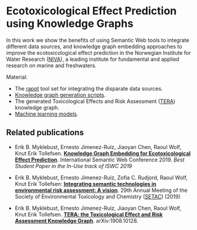 # Ecotoxicological Effect Prediction using Knowledge Graphs

In this work we show the benefits of using Semantic Web tools to integrate different data sources, and knowledge graph embedding
approaches to improve the ecotoxicological effect prediction in the Norwegian Institute for Water Research ([NIVA](https://www.niva.no/en)), a leading institute for fundamental and applied research on marine and freshwaters.

Material:
- The [rappt](https://gitlab.com/Erik-BM/rappt) tool set for integrating the disparate data sources. 
- [Knowledge graph generation scripts](https://github.com/Erik-BM/NIVAUC/tree/master/create_kg).
- The generated Toxicological Effects and Risk Assessment ([TERA](https://github.com/Erik-BM/NIVAUC/tree/master/kg)) knowledge graph.
- [Machine learning models](https://github.com/Erik-BM/NIVAUC/tree/master/models).

## Related publications

- Erik B. Myklebust, Ernesto Jimenez-Ruiz, Jiaoyan Chen, Raoul Wolf, Knut Erik Tollefsen. [**Knowledge Graph Embedding for Ecotoxicological Effect Prediction**](https://arxiv.org/abs/1907.01328). International Semantic Web Conference 2019. *Best Student Paper in the In-Use track of ISWC 2019*

-  Erik B. Myklebust, Ernesto Jimenez-Ruiz, Zofia C. Rudjord, Raoul Wolf, Knut Erik Tollefsen: [**Integrating  semantic  technologies  in  environmental  risk  assessment:  A  vision**](https://s3.amazonaws.com/setac.mms.uploads/m_48/extended_abstracts/49766_Myklebust/EBMyklebust_et_al_Semantics_and_risk_assessment.pdf).  29th Annual Meeting of the Society of Environmental Toxicology and Chemistry ([SETAC](https://helsinki.setac.org/)) (2019)

- Erik B. Myklebust, Ernesto Jimenez-Ruiz, Jiaoyan Chen, Raoul Wolf, Knut Erik Tollefsen. [**TERA: the Toxicological Effect and Risk Assessment Knowledge Graph**](https://arxiv.org/abs/1908.10128). arXiv:1908.10128.

